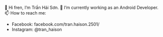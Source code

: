 👋 Hi fren, I’m Trần Hải Sơn.
🌱 I’m currently working as an Android Developer.
📫 How to reach me:
  - Facebook: facebook.com/tran.haison.2501/
  - Instagram: @tran_haison
  
<!---
tran-haison/tran-haison is a ✨ special ✨ repository because its `README.md` (this file) appears on your GitHub profile.
You can click the Preview link to take a look at your changes.
--->
